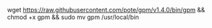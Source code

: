 wget https://raw.githubusercontent.com/pote/gpm/v1.4.0/bin/gpm && chmod +x gpm && sudo mv gpm /usr/local/bin
